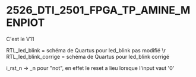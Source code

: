 # 2526_DTI_2501_FPGA_TP_AMINE_MENPIOT

C'est le V11

RTL_led_blink = schéma de Quartus pour led_blink pas modifié
\r RTL_led_blink_corrige = schéma de Quartus pour led_blink corrigé

i_rst_n -> _n pour "not", en effet le reset a lieu lorsque l'input vaut '0'
